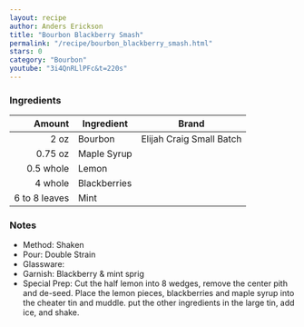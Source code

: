 ```yaml
---
layout: recipe
author: Anders Erickson
title: "Bourbon Blackberry Smash"
permalink: "/recipe/bourbon_blackberry_smash.html"
stars: 0
category: "Bourbon"
youtube: "3i4QnRLlPFc&t=220s"
---
```


### Ingredients

|  Amount  | Ingredient               | Brand                   |
| ------------: | ------------ | ------------------------ |
|          2 oz | Bourbon      | Elijah Craig Small Batch |
|       0.75 oz | Maple Syrup  |
|     0.5 whole | Lemon        |
|       4 whole | Blackberries |
| 6 to 8 leaves | Mint         |

### Notes

- Method: Shaken
- Pour: Double Strain
- Glassware:
- Garnish: Blackberry & mint sprig
- Special Prep: Cut the half lemon into 8 wedges, remove the center pith and de-seed. Place the lemon pieces, blackberries and maple syrup into the cheater tin and muddle. put the other ingredients in the large tin, add ice, and shake.
